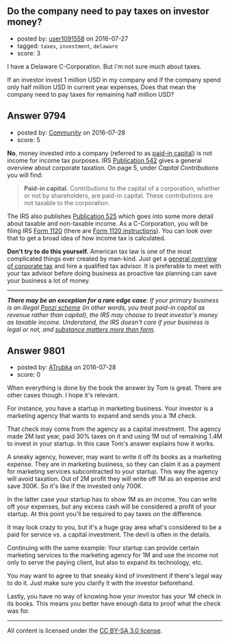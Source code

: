 ## Do the company need to pay taxes on investor money?

- posted by: [user1091558](https://stackexchange.com/users/1098507/user1091558) on 2016-07-27
- tagged: `taxes`, `investment`, `delaware`
- score: 3

I have a Delaware C-Corporation. But i'm not sure much about taxes. 

If an investor invest 1 million USD in my company and if the company spend only half million USD in current year expenses, Does that mean the company need to pay taxes for remaining half million USD? 


## Answer 9794

- posted by: [Community](https://stackexchange.com/users/-1/community) on 2016-07-28
- score: 5

**No**, money invested into a company (referred  to as [paid-in capital](https://en.wikipedia.org/wiki/Paid_in_capital)) is not income for income tax purposes. IRS [Publication 542](https://www.irs.gov/pub/irs-pdf/p542.pdf) gives a general overview about corporate taxation. On page 5, under *Capital Contributions* you will find:

> **Paid-in capital.** Contributions to the capital of a corporation,
whether or not by shareholders, are paid-in capital. These contributions are not taxable to the corporation.

The IRS also publishes [Publication 525](https://www.irs.gov/pub/irs-pdf/p525.pdf) which goes into some more detail about taxable and non-taxable income. As a C-Corporation, you will be filing IRS [Form 1120](https://www.irs.gov/pub/irs-pdf/f1120.pdf) (there are [Form 1120 instructions](https://www.irs.gov/pub/irs-pdf/i1120.pdf)). You can look over that to get a broad idea of how income tax is calculated.

**Don't try to do this yourself.** American tax law is one of the most complicated things ever created by man-kind. Just get a [general overview of corporate tax](https://en.wikipedia.org/wiki/Corporate_tax_in_the_United_States) and hire a qualified tax advisor. It is preferable to meet with your tax advisor before doing business as proactive tax planning can save your business a lot of money.

---

***There may be an exception for a rare edge case***: *If your primary business is an illegal [Ponzi scheme](https://en.wikipedia.org/wiki/Ponzi_scheme) (in other words, you treat paid-in capital as revenue rather than capital), the IRS may choose to treat investor's money as taxable income. Understand, the IRS doesn't care if your business is legal or not, and [substance matters more than form](https://en.wikipedia.org/wiki/Substance_over_form).*


## Answer 9801

- posted by: [ATrubka](https://stackexchange.com/users/1052629/atrubka) on 2016-07-28
- score: 0

When everything is done by the book the answer by Tom is great.
There are other cases though. I hope it's relevant.

For instance, you have a startup in marketing business. Your investor is a marketing agency that wants to expand and sends you a 1M check.

That check may come from the agency as a capital investment. The agency made 2M last year, paid 30% taxes on it and using 1M out of remaining 1.4M to invest in your startup. In this case Tom's answer explains how it works.

A sneaky agency, however, may want to write it off its books as a marketing expense. They are in marketing business, so they can claim it as a payment for marketing services subcontracted to your startup. This way the agency will avoid taxation. Out of 2M profit they will write off 1M as an expense and save 300K. So it's like if the invested only 700K.

In the latter case your startup has to show 1M as an income. You can write off your expenses, but any excess cash will be considered a profit of your startup. At this point you'll be required to pay taxes on the difference.

It may look crazy to you, but it's a huge gray area what's considered to be a paid for service vs. a capital investment. The devil is often in the details.

Continuing with the same example: Your startup can provide certain marketing services to the marketing agency for 1M and use the income not only to serve the paying client, but also to expand its technology, etc.

You may want to agree to that sneaky kind of investment if there's legal way to do it. Just make sure you clarify it with the investor beforehand.

Lastly, you have no way of knowing how your investor has your 1M check in its books. This means you better have enough data to proof what the check was for.



---

All content is licensed under the [CC BY-SA 3.0 license](https://creativecommons.org/licenses/by-sa/3.0/).
